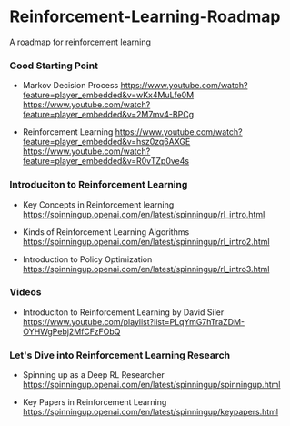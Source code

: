 # Reinforcement-Learning-Roadmap
A roadmap for reinforcement learning

### Good Starting Point
- Markov Decision Process
https://www.youtube.com/watch?feature=player_embedded&v=wKx4MuLfe0M
https://www.youtube.com/watch?feature=player_embedded&v=2M7mv4-BPCg

- Reinforcement Learning
https://www.youtube.com/watch?feature=player_embedded&v=hsz0zq6AXGE
https://www.youtube.com/watch?feature=player_embedded&v=R0vTZp0ve4s


### Introduciton to Reinforcement Learning
- Key Concepts in Reinforcement learning
https://spinningup.openai.com/en/latest/spinningup/rl_intro.html

- Kinds of Reinforcement Learning Algorithms
https://spinningup.openai.com/en/latest/spinningup/rl_intro2.html

- Introduction to Policy Optimization
https://spinningup.openai.com/en/latest/spinningup/rl_intro3.html


### Videos
- Introduciton to Reinforcement Learning by David Siler
https://www.youtube.com/playlist?list=PLqYmG7hTraZDM-OYHWgPebj2MfCFzFObQ


### Let's Dive into Reinforcement Learning Research

- Spinning up as a Deep RL Researcher
https://spinningup.openai.com/en/latest/spinningup/spinningup.html

- Key Papers in Reinforcement Learning
https://spinningup.openai.com/en/latest/spinningup/keypapers.html
